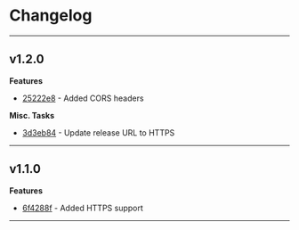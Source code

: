 # Changelog
---

## v1.2.0

**Features**
- [25222e8](https://github.com/the0neWhoKnocks/scrapi/commit/25222e8) - Added CORS headers

**Misc. Tasks**
- [3d3eb84](https://github.com/the0neWhoKnocks/scrapi/commit/3d3eb84) - Update release URL to HTTPS

---

## v1.1.0

**Features**
- [6f4288f](https://github.com/the0neWhoKnocks/scrapi/commit/6f4288f) - Added HTTPS support

---

